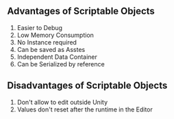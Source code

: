 ## Advantages of Scriptable Objects

1. Easier to Debug
2. Low Memory Consumption
3. No Instance required
4. Can be saved as Asstes
5. Independent Data Container
6. Can be Serialized by reference

## Disadvantages of Scriptable Objects

1. Don't allow to edit outside Unity
2. Values don't reset after the runtime in the Editor
